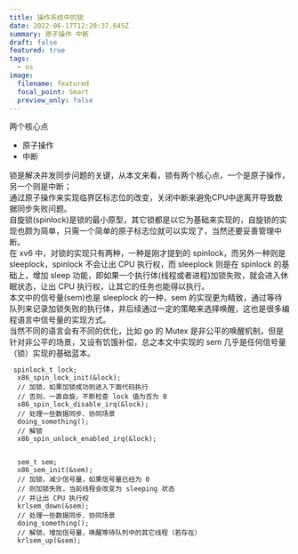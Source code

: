 ```yaml
---
title: 操作系统中的锁
date: 2022-06-17T12:20:37.645Z
summary: 原子操作 中断
draft: false
featured: true
tags:
  - os
image:
  filename: featured
  focal_point: Smart
  preview_only: false
---
```

两个核心点

* 原子操作
* 中断

锁是解决并发同步问题的关键，从本文来看，锁有两个核心点，一个是原子操作，另一个则是中断；\
通过原子操作来实现临界区标志位的改变，关闭中断来避免CPU中途离开导致数据同步失败问题。\
自旋锁(spinlock)是锁的最小原型，其它锁都是以它为基础来实现的，自旋锁的实现也颇为简单，只需一个简单的原子标志位就可以实现了，当然还要妥善管理中断。\
在 xv6 中，对锁的实现只有两种，一种是刚才提到的 spinlock，而另外一种则是 sleeplock，spinlock 不会让出 CPU 执行权，而 sleeplock 则是在 spinlock 的基础上，增加 sleep 功能，即如果一个执行体(线程或者进程)加锁失败，就会进入休眠状态，让出 CPU 执行权，让其它的任务也能得以执行。\
本文中的信号量(sem)也是 sleeplock 的一种，sem 的实现更为精致，通过等待队列来记录加锁失败的执行体，并后续通过一定的策略来选择唤醒，这也是很多编程语言中信号量的实现方式。\
当然不同的语言会有不同的优化，比如 go 的 Mutex 是非公平的唤醒机制，但是针对非公平的场景，又设有饥饿补偿，总之本文中实现的 sem 几乎是任何信号量（锁）实现的基础蓝本。

```
 spinlock_t lock;
  x86_spin_lock_init(&lock);
  // 加锁，如果加锁成功则进入下面代码执行
  // 否则，一直自旋，不断检查 lock 值为否为 0
  x86_spin_lock_disable_irq(&lock);
  // 处理一些数据同步、协同场景
  doing_something();
  // 解锁
  x86_spin_unlock_enabled_irq(&lock);


  sem_t sem;
  x86_sem_init(&sem);
  // 加锁，减少信号量，如果信号量已经为 0
  // 则加锁失败，当前线程会改变为 sleeping 状态
  // 并让出 CPU 执行权
  krlsem_down(&sem);
  // 处理一些数据同步、协同场景
  doing_something();
  // 解锁，增加信号量，唤醒等待队列中的其它线程（若存在）
  krlsem_up(&sem);
```